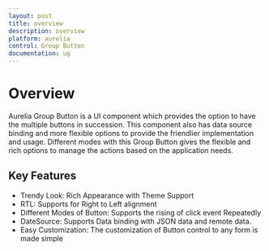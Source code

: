 ```yaml
---
layout: post
title: overview
description: overview
platform: aurelia
control: Group Button
documentation: ug
---
```


# Overview

 Aurelia Group Button is a UI component which provides the option to have the multiple buttons in succession. This component also has data source binding and more flexible options to provide the friendlier implementation and usage. Different modes with this Group Button gives the flexible and rich options to manage the actions based on the application needs.

## Key Features

* Trendy Look: Rich Appearance with Theme Support
* RTL: Supports for Right to Left alignment
* Different Modes of Button: Supports the rising of click event Repeatedly
* DateSource: Supports Data binding with JSON data and remote data.
* Easy Customization: The customization of Button control to any form is made simple


